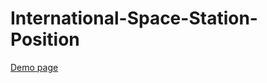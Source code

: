 # International-Space-Station-Position
[Demo page](https://international-space-station-position.anri.pl)
